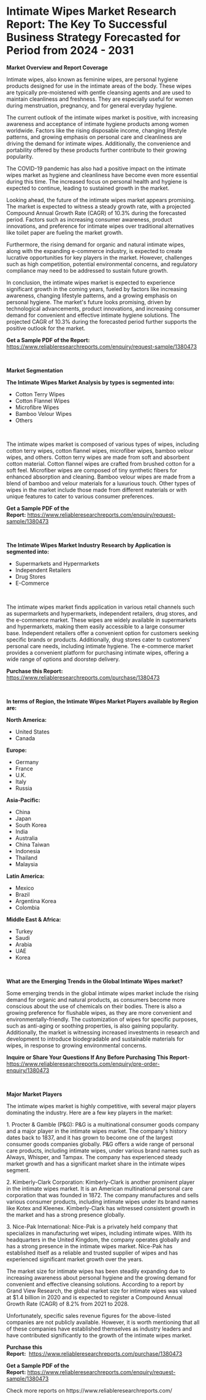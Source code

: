 <p><h1>Intimate Wipes Market Research Report: The Key To Successful Business Strategy Forecasted for Period from 2024 - 2031</h1></p><p><strong>Market Overview and Report Coverage</strong></p>
<p><p>Intimate wipes, also known as feminine wipes, are personal hygiene products designed for use in the intimate areas of the body. These wipes are typically pre-moistened with gentle cleansing agents and are used to maintain cleanliness and freshness. They are especially useful for women during menstruation, pregnancy, and for general everyday hygiene.</p><p>The current outlook of the intimate wipes market is positive, with increasing awareness and acceptance of intimate hygiene products among women worldwide. Factors like the rising disposable income, changing lifestyle patterns, and growing emphasis on personal care and cleanliness are driving the demand for intimate wipes. Additionally, the convenience and portability offered by these products further contribute to their growing popularity.</p><p>The COVID-19 pandemic has also had a positive impact on the intimate wipes market as hygiene and cleanliness have become even more essential during this time. The increased focus on personal health and hygiene is expected to continue, leading to sustained growth in the market.</p><p>Looking ahead, the future of the intimate wipes market appears promising. The market is expected to witness a steady growth rate, with a projected Compound Annual Growth Rate (CAGR) of 10.3% during the forecasted period. Factors such as increasing consumer awareness, product innovations, and preference for intimate wipes over traditional alternatives like toilet paper are fueling the market growth.</p><p>Furthermore, the rising demand for organic and natural intimate wipes, along with the expanding e-commerce industry, is expected to create lucrative opportunities for key players in the market. However, challenges such as high competition, potential environmental concerns, and regulatory compliance may need to be addressed to sustain future growth.</p><p>In conclusion, the intimate wipes market is expected to experience significant growth in the coming years, fueled by factors like increasing awareness, changing lifestyle patterns, and a growing emphasis on personal hygiene. The market's future looks promising, driven by technological advancements, product innovations, and increasing consumer demand for convenient and effective intimate hygiene solutions. The projected CAGR of 10.3% during the forecasted period further supports the positive outlook for the market.</p></p>
<p><strong>Get a Sample PDF of the Report:</strong> <a href="https://www.reliableresearchreports.com/enquiry/request-sample/1380473">https://www.reliableresearchreports.com/enquiry/request-sample/1380473</a></p>
<p>&nbsp;</p>
<p><strong>Market Segmentation</strong></p>
<p><strong>The Intimate Wipes Market Analysis by types is segmented into:</strong></p>
<p><ul><li>Cotton Terry Wipes</li><li>Cotton Flannel Wipes</li><li>Microfibre Wipes</li><li>Bamboo Velour Wipes</li><li>Others</li></ul></p>
<p>&nbsp;</p>
<p><p>The intimate wipes market is composed of various types of wipes, including cotton terry wipes, cotton flannel wipes, microfiber wipes, bamboo velour wipes, and others. Cotton terry wipes are made from soft and absorbent cotton material. Cotton flannel wipes are crafted from brushed cotton for a soft feel. Microfiber wipes are composed of tiny synthetic fibers for enhanced absorption and cleaning. Bamboo velour wipes are made from a blend of bamboo and velour materials for a luxurious touch. Other types of wipes in the market include those made from different materials or with unique features to cater to various consumer preferences.</p></p>
<p><strong>Get a Sample PDF of the Report:</strong>&nbsp;<a href="https://www.reliableresearchreports.com/enquiry/request-sample/1380473">https://www.reliableresearchreports.com/enquiry/request-sample/1380473</a></p>
<p>&nbsp;</p>
<p><strong>The Intimate Wipes Market Industry Research by Application is segmented into:</strong></p>
<p><ul><li>Supermarkets and Hypermarkets</li><li>Independent Retailers</li><li>Drug Stores</li><li>E-Commerce</li></ul></p>
<p>&nbsp;</p>
<p><p>The intimate wipes market finds application in various retail channels such as supermarkets and hypermarkets, independent retailers, drug stores, and the e-commerce market. These wipes are widely available in supermarkets and hypermarkets, making them easily accessible to a large consumer base. Independent retailers offer a convenient option for customers seeking specific brands or products. Additionally, drug stores cater to customers' personal care needs, including intimate hygiene. The e-commerce market provides a convenient platform for purchasing intimate wipes, offering a wide range of options and doorstep delivery.</p></p>
<p><strong>Purchase this Report:</strong>&nbsp; <a href="https://www.reliableresearchreports.com/purchase/1380473">https://www.reliableresearchreports.com/purchase/1380473</a></p>
<p>&nbsp;</p>
<p><strong>In terms of Region, the Intimate Wipes Market Players available by Region are:</strong></p>
<p>
    <p> <strong> North America: </strong>
        <ul>
            <li>United States</li>
            <li>Canada</li>
        </ul>
        </p> 
    <p> <strong> Europe: </strong>
        <ul>
            <li>Germany</li>
            <li>France</li>
            <li>U.K.</li>
            <li>Italy</li>
            <li>Russia</li>
        </ul>
        </p> 
    <p> <strong> Asia-Pacific: </strong>
        <ul>
            <li>China</li>
            <li>Japan</li>
            <li>South Korea</li>
            <li>India</li>
            <li>Australia</li>
            <li>China Taiwan</li>
            <li>Indonesia</li>
            <li>Thailand</li>
            <li>Malaysia</li>
        </ul>
        </p> 
    <p> <strong> Latin America: </strong>
        <ul>
            <li>Mexico</li>
            <li>Brazil</li>
            <li>Argentina Korea</li>
            <li>Colombia</li>
        </ul>
        </p> 
    <p> <strong> Middle East & Africa: </strong>
        <ul>
            <li>Turkey</li>
            <li>Saudi</li>
            <li>Arabia</li>
            <li>UAE</li>
            <li>Korea</li>
        </ul>
    </p>
    </p>
<p>&nbsp;</p>
<p><strong>What are the Emerging Trends in the Global Intimate Wipes market?</strong></p>
<p><p>Some emerging trends in the global intimate wipes market include the rising demand for organic and natural products, as consumers become more conscious about the use of chemicals on their bodies. There is also a growing preference for flushable wipes, as they are more convenient and environmentally-friendly. The customization of wipes for specific purposes, such as anti-aging or soothing properties, is also gaining popularity. Additionally, the market is witnessing increased investments in research and development to introduce biodegradable and sustainable materials for wipes, in response to growing environmental concerns.</p></p>
<p><strong>Inquire or Share Your Questions If Any Before Purchasing This Report</strong>- <a href="https://www.reliableresearchreports.com/enquiry/pre-order-enquiry/1380473">https://www.reliableresearchreports.com/enquiry/pre-order-enquiry/1380473</a></p>
<p>&nbsp;</p>
<p><strong>Major Market Players</strong></p>
<p><p>The intimate wipes market is highly competitive, with several major players dominating the industry. Here are a few key players in the market:</p><p>1. Procter & Gamble (P&G): P&G is a multinational consumer goods company and a major player in the intimate wipes market. The company's history dates back to 1837, and it has grown to become one of the largest consumer goods companies globally. P&G offers a wide range of personal care products, including intimate wipes, under various brand names such as Always, Whisper, and Tampax. The company has experienced steady market growth and has a significant market share in the intimate wipes segment.</p><p>2. Kimberly-Clark Corporation: Kimberly-Clark is another prominent player in the intimate wipes market. It is an American multinational personal care corporation that was founded in 1872. The company manufactures and sells various consumer products, including intimate wipes under its brand names like Kotex and Kleenex. Kimberly-Clark has witnessed consistent growth in the market and has a strong presence globally.</p><p>3. Nice-Pak International: Nice-Pak is a privately held company that specializes in manufacturing wet wipes, including intimate wipes. With its headquarters in the United Kingdom, the company operates globally and has a strong presence in the intimate wipes market. Nice-Pak has established itself as a reliable and trusted supplier of wipes and has experienced significant market growth over the years.</p><p>The market size for intimate wipes has been steadily expanding due to increasing awareness about personal hygiene and the growing demand for convenient and effective cleansing solutions. According to a report by Grand View Research, the global market size for intimate wipes was valued at $1.4 billion in 2020 and is expected to register a Compound Annual Growth Rate (CAGR) of 8.2% from 2021 to 2028.</p><p>Unfortunately, specific sales revenue figures for the above-listed companies are not publicly available. However, it is worth mentioning that all of these companies have established themselves as industry leaders and have contributed significantly to the growth of the intimate wipes market.</p></p>
<p><strong>Purchase this Report:</strong>&nbsp;&nbsp;<a href="https://www.reliableresearchreports.com/purchase/1380473">https://www.reliableresearchreports.com/purchase/1380473</a></p>
<p></p>
<p><strong>Get a Sample PDF of the Report:</strong>&nbsp;<a href="https://www.reliableresearchreports.com/enquiry/request-sample/1380473">https://www.reliableresearchreports.com/enquiry/request-sample/1380473</a></p>
<p>Check more reports on https://www.reliableresearchreports.com/</p>